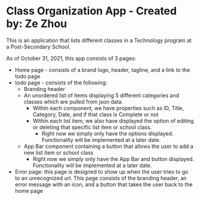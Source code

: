 # Class Organization App - Created by:  Ze Zhou

This is an application that lists different classes in a Technology program at a Post-Secondary School.

As of October 31, 2021, this app consists of 3 pages: 

* Home page - consists of a brand logo, header, tagline, and a link to the todo page
* todo page - consists of the following:
  * Branding header
  * An unordered list of items displaying 5 different categories and classes which are pulled from json data.
    * Within each component, we have properties such as ID, Title, Category, Date, and if that class is Complete or not
    * Within each list item, we also have displayed the option of editing or deleting that specific list item or school class.
      * Right now we simply only have the options displayed. Functionality will be implemented at a later date.
  * App Bar component containing a button that allows the user to add a new list item or school class
    * Right now we simply only have the App Bar and button displayed. Functionality will be implemented at a later date.
* Error page: this page is designed to show up when the user tries to go to an unrecognized url. This page consists of the branding header, an error message with an icon, and a button that takes the user back to the home page